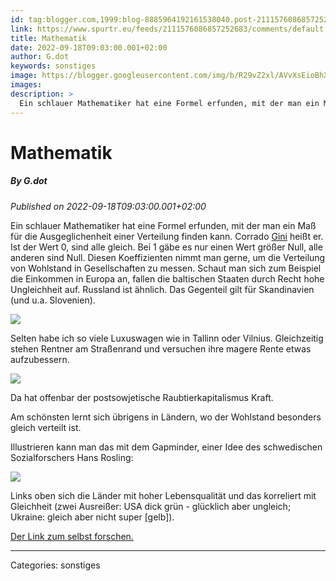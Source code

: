 ```yaml
---
id: tag:blogger.com,1999:blog-8885964192161538040.post-2111576086857252683
link: https://www.spurtr.eu/feeds/2111576086857252683/comments/default
title: Mathematik
date: 2022-09-18T09:03:00.001+02:00
author: G.dot
keywords: sonstiges
image: https://blogger.googleusercontent.com/img/b/R29vZ2xl/AVvXsEioBhXkZqk15hRWSw7sF0s081Tbm6u8v2YKZfBGOR5hJuvEIugIoPpF-dHHClp2oi6yW6bJ68gavs8jm2nRHxVu7RHd_f1B-3kLK6XjkJDQ9vt4kpRefp85KWL7l90sxwc8-9xhO8eN_NE/s72-c/1663484632259725-0.png
images: 
description: >
  Ein schlauer Mathematiker hat eine Formel erfunden, mit der man ein Maß für die Ausgeglichenheit einer Verteilung finden kann. Corrado Gini heißt er. Ist der Wert 0, sind alle gleich. Bei 1 gäbe es nur einen Wert größer Null, alle anderen sind Null. Diesen Koeffizienten nimmt man gerne, um die
---
```

# Mathematik
##### By G.dot
_Published on 2022-09-18T09:03:00.001+02:00_

Ein schlauer Mathematiker hat eine Formel erfunden, mit der man ein Maß für die Ausgeglichenheit einer Verteilung finden kann. Corrado [Gini](https://de.wikipedia.org/wiki/Gini-Koeffizient) heißt er. Ist der Wert 0, sind alle gleich. Bei 1 gäbe es nur einen Wert größer Null, alle anderen sind Null. Diesen Koeffizienten nimmt man gerne, um die Verteilung von Wohlstand in Gesellschaften zu messen. Schaut man sich zum Beispiel die Einkommen in Europa an, fallen die baltischen Staaten durch Recht hohe Ungleichheit auf. Russland ist ähnlich. Das Gegenteil gilt für Skandinavien (und u.a. Slovenien).

[![](https://blogger.googleusercontent.com/img/b/R29vZ2xl/AVvXsEioBhXkZqk15hRWSw7sF0s081Tbm6u8v2YKZfBGOR5hJuvEIugIoPpF-dHHClp2oi6yW6bJ68gavs8jm2nRHxVu7RHd_f1B-3kLK6XjkJDQ9vt4kpRefp85KWL7l90sxwc8-9xhO8eN_NE/s1600/1663484632259725-0.png)](https://blogger.googleusercontent.com/img/b/R29vZ2xl/AVvXsEioBhXkZqk15hRWSw7sF0s081Tbm6u8v2YKZfBGOR5hJuvEIugIoPpF-dHHClp2oi6yW6bJ68gavs8jm2nRHxVu7RHd_f1B-3kLK6XjkJDQ9vt4kpRefp85KWL7l90sxwc8-9xhO8eN_NE/s1600/1663484632259725-0.png)

Selten habe ich so viele Luxuswagen wie in Tallinn oder Vilnius. Gleichzeitig stehen Rentner am Straßenrand und versuchen ihre magere Rente etwas aufzubessern.

[![](https://blogger.googleusercontent.com/img/b/R29vZ2xl/AVvXsEgxcAPqP5_jTnztP-9dVQ4lLuGcPJKxJB54QdTBBHxJwu8czVUiTA-i_5nsFklde9VV76EPZottkBa9-vdb3C5P8Wk3W-f6E44k4GXOzj6UYxZNZk5sj55f9q3J3899naQUn6sA6lE6AUQ/s1600/1663484629591982-1.png)](https://blogger.googleusercontent.com/img/b/R29vZ2xl/AVvXsEgxcAPqP5_jTnztP-9dVQ4lLuGcPJKxJB54QdTBBHxJwu8czVUiTA-i_5nsFklde9VV76EPZottkBa9-vdb3C5P8Wk3W-f6E44k4GXOzj6UYxZNZk5sj55f9q3J3899naQUn6sA6lE6AUQ/s1600/1663484629591982-1.png)

Da hat offenbar der postsowjetische Raubtierkapitalismus Kraft. 

Am schönsten lernt sich übrigens in Ländern, wo der Wohlstand besonders gleich verteilt ist.

Illustrieren kann man das mit dem Gapminder, einer Idee des schwedischen Sozialforschers Hans Rosling:

[![](https://blogger.googleusercontent.com/img/b/R29vZ2xl/AVvXsEgffUkXTaZ-P4txKaTMQf-lf9ryLAmnUJtpporvzuTCIf_aKoSDBEYoARptaUvz5ea238995HCYgVs6J5m5TZSojGKA90MxUR-dQAFeB7VKmbR0SOJWeJzxXW69lzybHoeZsUrLNMfLPn0/s1600/1663484626515207-2.png)](https://blogger.googleusercontent.com/img/b/R29vZ2xl/AVvXsEgffUkXTaZ-P4txKaTMQf-lf9ryLAmnUJtpporvzuTCIf_aKoSDBEYoARptaUvz5ea238995HCYgVs6J5m5TZSojGKA90MxUR-dQAFeB7VKmbR0SOJWeJzxXW69lzybHoeZsUrLNMfLPn0/s1600/1663484626515207-2.png)

Links oben sich die Länder mit hoher Lebensqualität und das korreliert mit Gleichheit (zwei Ausreißer: USA dick grün - glücklich aber ungleich; Ukraine: gleich aber nicht super \[gelb\]).

[Der Link zum selbst forschen.](https://www.gapminder.org/tools/#$model$markers$bubble$encoding$size$data$space@=country&=time;;&scale$domain:null&type:null&zoomed:null;;&y$data$concept=hdi_human_development_index&space@=country&=time;;&scale$domain:null&zoomed@:0.42&:0.94;&type:null;;&x$data$concept=inequality_index_gini&space@=country&=time;;&scale$domain:null&zoomed@:26.23&:56.59;&type:null;;&frame$value=2019;;;;;&chart-type=bubbles&url=v1)

---
Categories: sonstiges